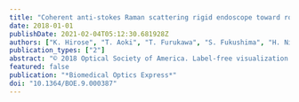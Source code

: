 ```yaml
---
title: "Coherent anti-stokes Raman scattering rigid endoscope toward robot-assisted surgery"
date: 2018-01-01
publishDate: 2021-02-04T05:12:30.681928Z
authors: ["K. Hirose", "T. Aoki", "T. Furukawa", "S. Fukushima", "H. Niioka", "S. Deguchi", "M. Hashimoto"]
publication_types: ["2"]
abstract: "© 2018 Optical Society of America. Label-free visualization of nerves and nervous plexuses will improve the preservation of neurological functions in nerve-sparing robot-assisted surgery. We have developed a coherent anti-Stokes Raman scattering (CARS) rigid endoscope to distinguish nerves from other tissues during surgery. The developed endoscope, which has a tube with a diameter of 12 mm and a length of 270 mm, achieved 0.91% image distortion and 8.6% non-uniformity of CARS intensity in the whole field of view (650 µm diameter). We demonstrated CARS imaging of a rat sciatic nerve and visualization of the fine structure of nerve fibers."
featured: false
publication: "*Biomedical Optics Express*"
doi: "10.1364/BOE.9.000387"
---
```


